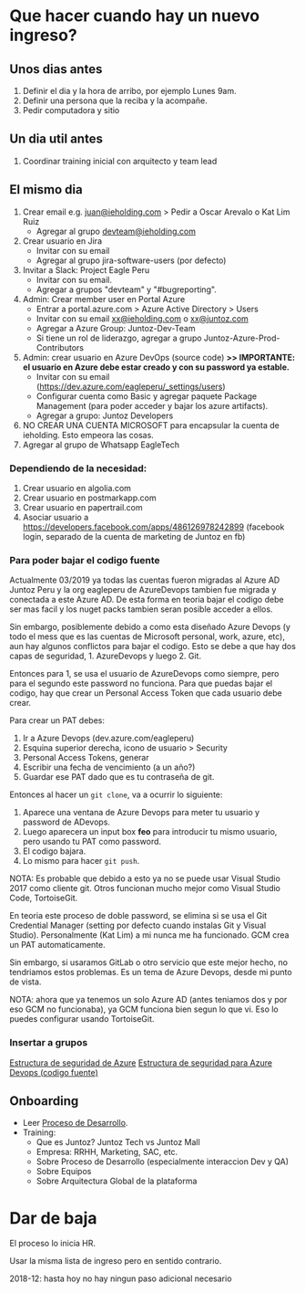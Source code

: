 # Que hacer cuando hay un nuevo ingreso?

## Unos dias antes
1. Definir el dia y la hora de arribo, por ejemplo Lunes 9am.
1. Definir una persona que la reciba y la acompañe.
1. Pedir computadora y sitio

## Un dia util antes
1. Coordinar training inicial con arquitecto y team lead

## El mismo dia
1. Crear email e.g. juan@ieholding.com > Pedir a Oscar Arevalo o Kat Lim Ruiz
    - Agregar al grupo devteam@ieholding.com
1. Crear usuario en Jira
    - Invitar con su email
    - Agregar al grupo jira-software-users (por defecto)
1. Invitar a Slack: Project Eagle Peru
    - Invitar con su email.
    - Agregar a grupos "devteam" y "#bugreporting".
1. Admin: Crear member user en Portal Azure
    - Entrar a portal.azure.com > Azure Active Directory > Users
    - Invitar con su email xx@ieholding.com o xx@juntoz.com
    - Agregar a Azure Group: Juntoz-Dev-Team
    - Si tiene un rol de liderazgo, agregar a grupo Juntoz-Azure-Prod-Contributors
1. Admin: crear usuario en Azure DevOps (source code) **>> IMPORTANTE: el usuario en Azure debe estar creado y con su password ya estable.**
    - Invitar con su email (https://dev.azure.com/eagleperu/_settings/users)
    - Configurar cuenta como Basic y agregar paquete Package Management (para poder acceder y bajar los azure artifacts).
    - Agregar a grupo: Juntoz Developers
1. NO CREAR UNA CUENTA MICROSOFT para encapsular la cuenta de ieholding. Esto empeora las cosas.
1. Agregar al grupo de Whatsapp EagleTech

### Dependiendo de la necesidad:
1. Crear usuario en algolia.com
2. Crear usuario en postmarkapp.com
3. Crear usuario en papertrail.com
4. Asociar usuario a https://developers.facebook.com/apps/486126978242899 (facebook login, separado de la cuenta de marketing de Juntoz en fb)

### Para poder bajar el codigo fuente
Actualmente 03/2019 ya todas las cuentas fueron migradas al Azure AD Juntoz Peru y la org eagleperu de AzureDevops tambien fue migrada y conectada a este Azure AD. De esta forma en teoria bajar el codigo debe ser mas facil y los nuget packs tambien seran posible acceder a ellos.

Sin embargo, posiblemente debido a como esta diseñado Azure Devops (y todo el mess que es las cuentas de Microsoft personal, work, azure, etc), aun hay algunos conflictos para bajar el codigo.
Esto se debe a que hay dos capas de seguridad, 1. AzureDevops y luego 2. Git.

Entonces para 1, se usa el usuario de AzureDevops como siempre, pero para el segundo este password no funciona. Para que puedas bajar el codigo, hay que crear un Personal Access Token que cada usuario debe crear.

Para crear un PAT debes:
1. Ir a Azure Devops (dev.azure.com/eagleperu)
1. Esquina superior derecha, icono de usuario > Security
1. Personal Access Tokens, generar
1. Escribir una fecha de vencimiento (a un año?)
1. Guardar ese PAT dado que es tu contraseña de git.

Entonces al hacer un `git clone`, va a ocurrir lo siguiente:
1. Aparece una ventana de Azure Devops para meter tu usuario y password de ADevops.
2. Luego aparecera un input box **feo** para introducir tu mismo usuario, pero usando tu PAT como password.
3. El codigo bajara.
4. Lo mismo para hacer `git push`.

NOTA: Es probable que debido a esto ya no se puede usar Visual Studio 2017 como cliente git. Otros funcionan mucho mejor como Visual Studio Code, TortoiseGit.

En teoria este proceso de doble password, se elimina si se usa el Git Credential Manager (setting por defecto cuando instalas Git y Visual Studio). Personalmente (Kat Lim) a mi nunca me ha funcionado. GCM crea un PAT automaticamente.

Sin embargo, si usaramos GitLab o otro servicio que este mejor hecho, no tendriamos estos problemas. Es un tema de Azure Devops, desde mi punto de vista.

NOTA: ahora que ya tenemos un solo Azure AD (antes teniamos dos y por eso GCM no funcionaba), ya GCM funciona bien segun lo que vi. Eso lo puedes configurar usando TortoiseGit.

### Insertar a grupos
[Estructura de seguridad de Azure](/Home/Devops/Estructura-de-seguridad-de-Azure)
[Estructura de seguridad para Azure Devops (codigo fuente)](/Home/Devops/Estructura-de-seguridad-para-Azure-Devops-\(codigo-fuente\))

## Onboarding
- Leer [Proceso de Desarrollo](/Home/Proceso-de-Desarrollo).
- Training:
  - Que es Juntoz? Juntoz Tech vs Juntoz Mall
  - Empresa: RRHH, Marketing, SAC, etc.
  - Sobre Proceso de Desarrollo (especialmente interaccion Dev y QA)
  - Sobre Equipos
  - Sobre Arquitectura Global de la plataforma


# Dar de baja
El proceso lo inicia HR.

Usar la misma lista de ingreso pero en sentido contrario.

2018-12: hasta hoy no hay ningun paso adicional necesario